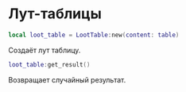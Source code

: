 # Лут-таблицы

```lua
local loot_table = LootTable:new(content: table)
```

Создаёт лут таблицу.

```lua
loot_table:get_result()
```

Возвращает случайный результат.
